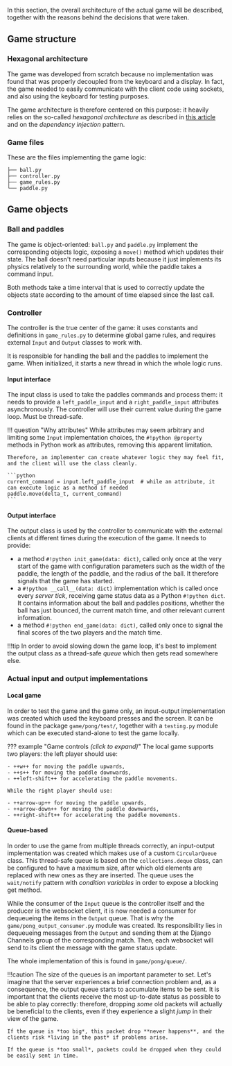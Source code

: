 In this section, the overall architecture of the actual game will be described, together with the reasons behind the
decisions that were taken.

## Game structure

### Hexagonal architecture
The game was developed from scratch because no implementation was found that was properly decoupled from the keyboard
and a display. In fact, the game needed to easily communicate with the client code using sockets, and also using the
keyboard for testing purposes.

The game architecture is therefore centered on this purpose: it heavily relies on the so-called *hexagonal architecture*
as described in [this article](https://www.viewfromthecodeface.com/portfolio/clean-code-hexagonal-architecture/) and on
the *dependency injection* pattern.

### Game files

These are the files implementing the game logic:

```
├── ball.py
├── controller.py
├── game_rules.py
└── paddle.py
```

## Game objects

### Ball and paddles

The game is object-oriented: `ball.py` and `paddle.py` implement the corresponding objects logic, exposing a `move()`
method which updates their state. The ball doesn't need particular inputs because it just implements its physics
relatively to the surrounding world, while the paddle takes a command input.

Both methods take a time interval that is used to correctly update the objects state according to the amount of time
elapsed since the last call. 

### Controller

The controller is the true center of the game: it uses constants and definitions in `game_rules.py` to determine global
game rules, and requires external `Input` and `Output` classes to work with. 

It is responsible for handling the ball and the paddles to implement the game. When initialized, it starts a new thread
in which the whole logic runs.

#### Input interface

The input class is used to take the paddles commands and process them: it needs to provide a `left_paddle_input` and a
`right_paddle_input` attributes asynchronously. The controller will use their current value during the game loop.
Must be thread-safe.

!!! question "Why attributes"
    While attributes may seem arbitrary and limiting some `Input` implementation choices, the `#!python @property` methods
    in Python work as attributes, removing this apparent limitation.

    Therefore, an implementer can create whatever logic they may feel fit, and the client will use the class cleanly.

    ```python
    current_command = input.left_paddle_input  # while an attribute, it can execute logic as a method if needed
    paddle.move(delta_t, current_command)
    ```

#### Output interface

The output class is used by the controller to communicate with the external clients at different times
during the execution of the game.
It needs to provide:

- a method `#!python init_game(data: dict)`, called only once at the very start of the game with configuration parameters 
  such as the width of the paddle, the length of the paddle, and the radius of the ball. It therefore signals that the game
  has started.
- a `#!python __call__(data: dict)` implementation which is called once every *server tick*, receiving game status data
  as a Python `#!python dict`. It contains information about the ball and paddles positions, whether the ball has just bounced,
  the current match time, and other relevant current information.
- a method `#!python end_game(data: dict)`, called only once to signal the final scores of the two players and
  the match time.
  
!!!tip 
    In order to avoid slowing down the game loop, it's best to implement the output class as a thread-safe *queue*
    which then gets read somewhere else.

### Actual input and output implementations

#### Local game

In order to test the game and the game only, an input-output implementation was created which used the keyboard presses
and the screen. It can be found in the package `game/pong/test/`, together with a `testing.py` module which can be
executed stand-alone to test the game locally. 

??? example "Game controls *(click to expand)*"
    The local game supports two players: the left player should use:

    - ++w++ for moving the paddle upwards,
    - ++s++ for moving the paddle downwards,
    - ++left-shift++ for accelerating the paddle movements.
    
    While the right player should use:

    - ++arrow-up++ for moving the paddle upwards,
    - ++arrow-down++ for moving the paddle downwards,
    - ++right-shift++ for accelerating the paddle movements.

#### Queue-based 

In order to use the game from multiple threads correctly, an input-output implementation was created which makes use of
a custom `CircularQueue` class. This thread-safe queue is based on the `collections.deque` class,
can be configured to have a maximum size, after which old elements are replaced with new ones as they are inserted.
The queue uses the `wait/notify` pattern with *condition variables* in order to expose a blocking get method.

While the consumer of the `Input` queue is the controller itself and the producer is the websocket client,
it is now needed a consumer for dequeueing the items in the `Output` queue.
That is why the `game/pong_output_consumer.py` module was created. Its responsibility lies in dequeueing messages from
the `Output` and sending them at the Django Channels group of the corresponding match. Then, each websocket will send
to its client the message with the game status update.

The whole implementation of this is found in `game/pong/queue/`.

!!!caution
    The size of the queues is an important parameter to set. Let's imagine that the server experiences a brief connection
    problem and, as a consequence, the output queue starts to accumulate items to be sent. It is important that the clients
    receive the most up-to-date status as possible to be able to play correctly: therefore, dropping *some* old packets
    will actually be beneficial to the clients, even if they experience a slight *jump* in their view of the game.

    If the queue is *too big*, this packet drop **never happens**, and the clients risk *living in the past* if problems arise.

    If the queue is *too small*, packets could be dropped when they could be easily sent in time.
